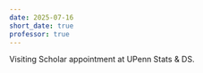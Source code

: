 ```yaml
---
date: 2025-07-16
short_date: true
professor: true
---
```


Visiting Scholar appointment at UPenn Stats & DS.

